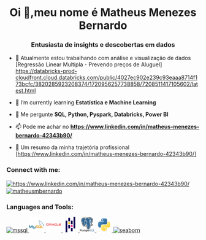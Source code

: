<h1 align="center">Oi 👋,meu nome é Matheus Menezes Bernardo</h1>
<h3 align="center">Entusiasta de insights e descobertas em dados</h3>

- 🔭 Atualmente estou trabalhando com análise e visualização de dados [Regressão Linear Multipla - Prevendo preços de Aluguel] https://databricks-prod-cloudfront.cloud.databricks.com/public/4027ec902e239c93eaaa8714f173bcfc/3820285923208374/1720956257738858/7208511417105602/latest.html

- 🌱 I’m currently learning **Estatística e Machine Learning**

- 💬 Me pergunte **SQL, Python, Pyspark, Databricks, Power BI**

- 📫 Pode me achar no **https://www.linkedin.com/in/matheus-menezes-bernardo-42343b90/**

- 📄 Um resumo da minha trajetória profissional [https://www.linkedin.com/in/matheus-menezes-bernardo-42343b90/]

<h3 align="left">Connect with me:</h3>
<p align="left">
<a href="https://linkedin.com/in/https://www.linkedin.com/in/matheus-menezes-bernardo-42343b90/" target="blank"><img align="center" src="https://raw.githubusercontent.com/rahuldkjain/github-profile-readme-generator/master/src/images/icons/Social/linked-in-alt.svg" alt="https://www.linkedin.com/in/matheus-menezes-bernardo-42343b90/" height="30" width="40" /></a>
<a href="https://instagram.com/matheusmbernardo" target="blank"><img align="center" src="https://raw.githubusercontent.com/rahuldkjain/github-profile-readme-generator/master/src/images/icons/Social/instagram.svg" alt="matheusmbernardo" height="30" width="40" /></a>
</p>

<h3 align="left">Languages and Tools:</h3>
<p align="left"> <a href="https://www.microsoft.com/en-us/sql-server" target="_blank" rel="noreferrer"> <img src="https://www.svgrepo.com/show/303229/microsoft-sql-server-logo.svg" alt="mssql" width="40" height="40"/> </a> <a href="https://www.mysql.com/" target="_blank" rel="noreferrer"> <img src="https://raw.githubusercontent.com/devicons/devicon/master/icons/mysql/mysql-original-wordmark.svg" alt="mysql" width="40" height="40"/> </a> <a href="https://www.oracle.com/" target="_blank" rel="noreferrer"> <img src="https://raw.githubusercontent.com/devicons/devicon/master/icons/oracle/oracle-original.svg" alt="oracle" width="40" height="40"/> </a> <a href="https://pandas.pydata.org/" target="_blank" rel="noreferrer"> <img src="https://raw.githubusercontent.com/devicons/devicon/2ae2a900d2f041da66e950e4d48052658d850630/icons/pandas/pandas-original.svg" alt="pandas" width="40" height="40"/> </a> <a href="https://www.postgresql.org" target="_blank" rel="noreferrer"> <img src="https://raw.githubusercontent.com/devicons/devicon/master/icons/postgresql/postgresql-original-wordmark.svg" alt="postgresql" width="40" height="40"/> </a> <a href="https://www.python.org" target="_blank" rel="noreferrer"> <img src="https://raw.githubusercontent.com/devicons/devicon/master/icons/python/python-original.svg" alt="python" width="40" height="40"/> </a> <a href="https://seaborn.pydata.org/" target="_blank" rel="noreferrer"> <img src="https://seaborn.pydata.org/_images/logo-mark-lightbg.svg" alt="seaborn" width="40" height="40"/> </a> </p>

